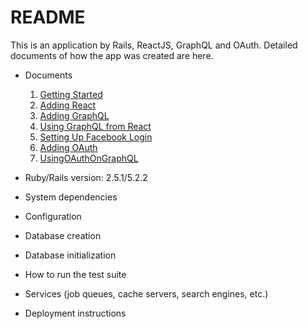 # README

This is an application by Rails, ReactJS, GraphQL and OAuth.
Detailed documents of how the app was created are here.

* Documents

    1. [Getting Started](./GettingStarted.md)
    2. [Adding React](./AddingReact.md)
    3. [Adding GraphQL](./AddingGraphQL.md)
    4. [Using GraphQL from React](./UsingGraphQLfromReact.md)
    5. [Setting Up Facebook Login](./SettingUpFacebookLogin.md)
    6. [Adding OAuth](./AddingOAuth.md)
    7. [UsingOAuthOnGraphQL](./UsingOAuthOnGraphQL.md)


* Ruby/Rails version: 2.5.1/5.2.2

* System dependencies

* Configuration

* Database creation

* Database initialization

* How to run the test suite

* Services (job queues, cache servers, search engines, etc.)

* Deployment instructions

